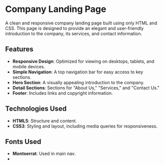 # Company Landing Page

A clean and responsive company landing page built using only HTML and CSS. This page is designed to provide an elegant and user-friendly introduction to the company, its services, and contact information.

## Features

- **Responsive Design**: Optimized for viewing on desktops, tablets, and mobile devices.
- **Simple Navigation**: A top navigation bar for easy access to key sections.
- **Hero Section**: A visually appealing introduction to the company.
- **Detail Sections**: Sections for "About Us," "Services," and "Contact Us."
- **Footer**: Includes links and copyright information.

## Technologies Used

- **HTML5**: Structure and content.
- **CSS3**: Styling and layout, including media queries for responsiveness.

## Fonts Used

- **Montserrat**: Used in main nav.
- 
